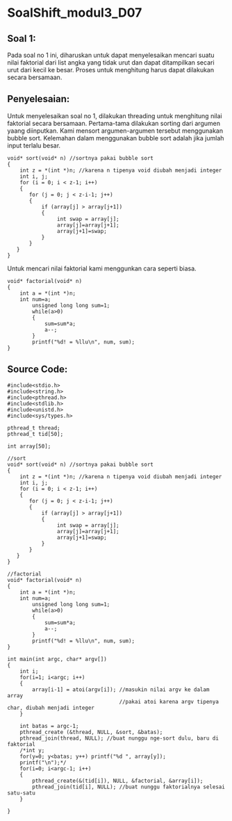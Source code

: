 # SoalShift_modul3_D07

## Soal 1:
Pada soal no 1 ini, diharuskan untuk dapat menyelesaikan mencari suatu nilai faktorial dari list angka yang tidak urut dan dapat ditampilkan secari urut dari kecil ke besar. Proses untuk menghitung harus dapat dilakukan secara bersamaan.

## Penyelesaian:
Untuk menyelesaikan soal no 1, dilakukan threading untuk menghitung nilai faktorial secara bersamaan. Pertama-tama dilakukan sorting dari argumen yaang diinputkan. Kami mensort argumen-argumen tersebut menggunakan bubble sort. Kelemahan dalam menggunakan bubble sort adalah jika jumlah input terlalu besar. 

```
void* sort(void* n) //sortnya pakai bubble sort
{
	int z = *(int *)n; //karena n tipenya void diubah menjadi integer
	int i, j; 
	for (i = 0; i < z-1; i++)
	{
       for (j = 0; j < z-i-1; j++)
	   {
           if (array[j] > array[j+1])
           {
           		int swap = array[j];
           		array[j]=array[j+1];
           		array[j+1]=swap;
		   }
       }
   }
}
```

Untuk mencari nilai faktorial kami menggunkan cara seperti biasa.
```
void* factorial(void* n) 
{
	int a = *(int *)n;
    int num=a;
        unsigned long long sum=1;
        while(a>0)
		{
            sum=sum*a;
            a--;
        }
        printf("%d! = %llu\n", num, sum);
}
```

## Source Code:
```
#include<stdio.h>
#include<string.h>
#include<pthread.h>
#include<stdlib.h>
#include<unistd.h>
#include<sys/types.h>

pthread_t thread;
pthread_t tid[50];

int array[50];

//sort
void* sort(void* n) //sortnya pakai bubble sort
{
	int z = *(int *)n; //karena n tipenya void diubah menjadi integer
	int i, j; 
	for (i = 0; i < z-1; i++)
	{
       for (j = 0; j < z-i-1; j++)
	   {
           if (array[j] > array[j+1])
           {
           		int swap = array[j];
           		array[j]=array[j+1];
           		array[j+1]=swap;
		   }
       }
   }
}

//factorial
void* factorial(void* n) 
{
	int a = *(int *)n;
    int num=a;
        unsigned long long sum=1;
        while(a>0)
		{
            sum=sum*a;
            a--;
        }
        printf("%d! = %llu\n", num, sum);
}

int main(int argc, char* argv[])
{
	int i;
    for(i=1; i<argc; i++)
	{
        array[i-1] = atoi(argv[i]); //masukin nilai argv ke dalam array
        							//pakai atoi karena argv tipenya char, diubah menjadi integer
    }
    
    int batas = argc-1;
    pthread_create (&thread, NULL, &sort, &batas);
    pthread_join(thread, NULL); //buat nunggu nge-sort dulu, baru di faktorial
    /*int y;
    for(y=0; y<batas; y++) printf("%d ", array[y]);
    printf("\n");*/
    for(i=0; i<argc-1; i++)
	{
    	pthread_create(&(tid[i]), NULL, &factorial, &array[i]);
    	pthread_join(tid[i], NULL); //buat nunggu faktorialnya selesai satu-satu
    }
	
}
```
